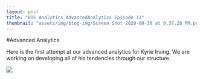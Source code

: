 ```yaml
---
layout: post
title: "BTE Analytics AdvancedAnalytics Episode 11"
thumbnail: "assets/img/blog-img/Screen Shot 2020-08-30 at 9.37.28 PM.png"
---
```


#Advanced Analytics 

Here is the first attempt at our advanced analytics for Kyrie Irving.  We are working on developing all of his tendencies through our structure. 

![]({{site.url}}{{site.baseurl}}/assets/img/blog-img/Ky_Advanced.png?raw=true)
